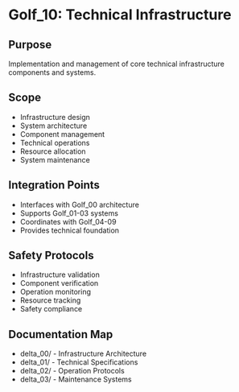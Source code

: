 # Golf_10: Technical Infrastructure

## Purpose

Implementation and management of core technical infrastructure components and systems.

## Scope

- Infrastructure design
- System architecture
- Component management
- Technical operations
- Resource allocation
- System maintenance

## Integration Points

- Interfaces with Golf_00 architecture
- Supports Golf_01-03 systems
- Coordinates with Golf_04-09
- Provides technical foundation

## Safety Protocols

- Infrastructure validation
- Component verification
- Operation monitoring
- Resource tracking
- Safety compliance

## Documentation Map

- delta_00/ - Infrastructure Architecture
- delta_01/ - Technical Specifications
- delta_02/ - Operation Protocols
- delta_03/ - Maintenance Systems